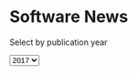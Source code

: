# Software News

<form>
  <div class="form-group">
    <p class="help-block">Select by publication year</p>
    <select class="form-control" id="selectYear">
      <option>2017</option>
    </select>
  </div>
</form>

<!-- start-news -->
<!-- end-news -->
